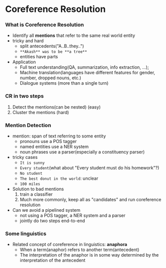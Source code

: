 # Coreference Resolution

### What is Coreference Resolution
- Identify all **mentions** that refer to the same real world entity
- tricky and hard
	- split antecedents("A..B..they..")
	- ``**Akash** was to be **a tree**``
	- entities have parts
- Application
	- Full text understanding(QA, summarization, info extraction, ...);
	- Machine translation(languages have different features for gender, number, dropped nouns, etc.)
	- Dialogue systems (more than a single turn)

### CR in two steps
1. Detect the mentions(can be nested) (easy)
2. Cluster the mentions (hard)

### Mention Detection
- mention: span of text referring to some entity
	- pronouns				use a POS tagger
	- named entities		use a NER system
	- noun phrases			use a parser(especially a constituency parser)
- tricky cases
	- ``It is sunny``
	- ``Every student``(what about "Every student must do his homework"?)
	- ``No student``
	- ``The best donut in the world``: unclear
	- ``100 miles``
- Solution to bad mentions
	1. train a classifier
	2. Much more commonly, keep all as "candidates" and run coreference resolution
- Can we avoid a pipelined system
	- not using a POS tagger, a NER system and a parser
	- jointly do two steps end-to-end

### Some linguistics
- Related concept of coreference in linguistics: **anaphora**
	- When a term(anaphor) refers to another term(antecedent)
	- The interpretation of the anaphor is in some way determined by the interpretation of the antecedent